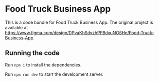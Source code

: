 
  # Food Truck Business App

  This is a code bundle for Food Truck Business App. The original project is available at https://www.figma.com/design/DPvaKhSdvzhPFBdxuNO6Hn/Food-Truck-Business-App.

  ## Running the code

  Run `npm i` to install the dependencies.

  Run `npm run dev` to start the development server.
  